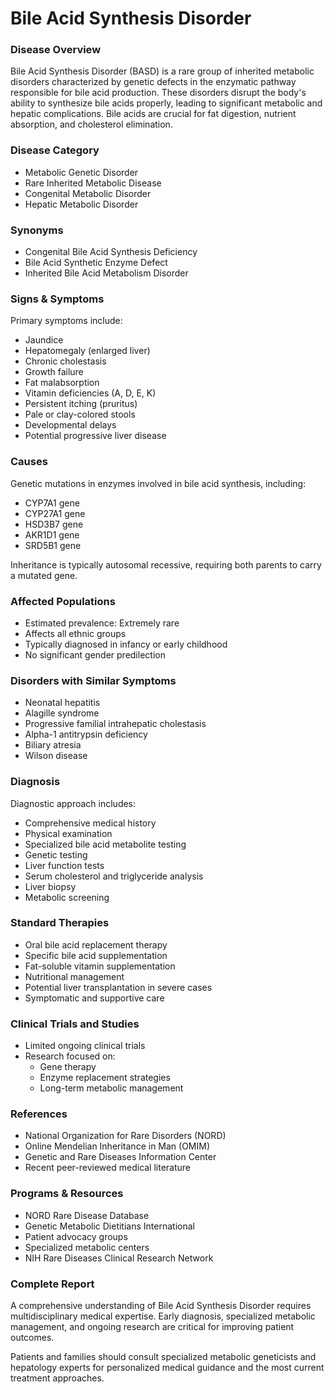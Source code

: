 # Bile Acid Synthesis Disorder

### Disease Overview
Bile Acid Synthesis Disorder (BASD) is a rare group of inherited metabolic disorders characterized by genetic defects in the enzymatic pathway responsible for bile acid production. These disorders disrupt the body's ability to synthesize bile acids properly, leading to significant metabolic and hepatic complications. Bile acids are crucial for fat digestion, nutrient absorption, and cholesterol elimination.

### Disease Category
- Metabolic Genetic Disorder
- Rare Inherited Metabolic Disease
- Congenital Metabolic Disorder
- Hepatic Metabolic Disorder

### Synonyms
- Congenital Bile Acid Synthesis Deficiency
- Bile Acid Synthetic Enzyme Defect
- Inherited Bile Acid Metabolism Disorder

### Signs & Symptoms
Primary symptoms include:
- Jaundice
- Hepatomegaly (enlarged liver)
- Chronic cholestasis
- Growth failure
- Fat malabsorption
- Vitamin deficiencies (A, D, E, K)
- Persistent itching (pruritus)
- Pale or clay-colored stools
- Developmental delays
- Potential progressive liver disease

### Causes
Genetic mutations in enzymes involved in bile acid synthesis, including:
- CYP7A1 gene
- CYP27A1 gene
- HSD3B7 gene
- AKR1D1 gene
- SRD5B1 gene

Inheritance is typically autosomal recessive, requiring both parents to carry a mutated gene.

### Affected Populations
- Estimated prevalence: Extremely rare
- Affects all ethnic groups
- Typically diagnosed in infancy or early childhood
- No significant gender predilection

### Disorders with Similar Symptoms
- Neonatal hepatitis
- Alagille syndrome
- Progressive familial intrahepatic cholestasis
- Alpha-1 antitrypsin deficiency
- Biliary atresia
- Wilson disease

### Diagnosis
Diagnostic approach includes:
- Comprehensive medical history
- Physical examination
- Specialized bile acid metabolite testing
- Genetic testing
- Liver function tests
- Serum cholesterol and triglyceride analysis
- Liver biopsy
- Metabolic screening

### Standard Therapies
- Oral bile acid replacement therapy
- Specific bile acid supplementation
- Fat-soluble vitamin supplementation
- Nutritional management
- Potential liver transplantation in severe cases
- Symptomatic and supportive care

### Clinical Trials and Studies
- Limited ongoing clinical trials
- Research focused on:
  - Gene therapy
  - Enzyme replacement strategies
  - Long-term metabolic management

### References
- National Organization for Rare Disorders (NORD)
- Online Mendelian Inheritance in Man (OMIM)
- Genetic and Rare Diseases Information Center
- Recent peer-reviewed medical literature

### Programs & Resources
- NORD Rare Disease Database
- Genetic Metabolic Dietitians International
- Patient advocacy groups
- Specialized metabolic centers
- NIH Rare Diseases Clinical Research Network

### Complete Report
A comprehensive understanding of Bile Acid Synthesis Disorder requires multidisciplinary medical expertise. Early diagnosis, specialized metabolic management, and ongoing research are critical for improving patient outcomes.

Patients and families should consult specialized metabolic geneticists and hepatology experts for personalized medical guidance and the most current treatment approaches.